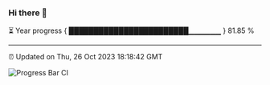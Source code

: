 ### Hi there 👋

⏳ Year progress { ████████████████████████▁▁▁▁▁▁ } 81.85 %

---

⏰ Updated on Thu, 26 Oct 2023 18:18:42 GMT

![Progress Bar CI](https://github.com/liununu/liununu/workflows/Progress%20Bar%20CI/badge.svg)
